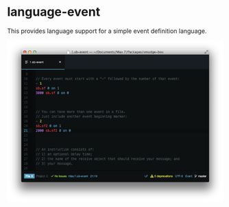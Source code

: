 # language-event

This provides language support for a simple event definition language.

![Screenshot of document in event language.](screenshots/language-event.png)
